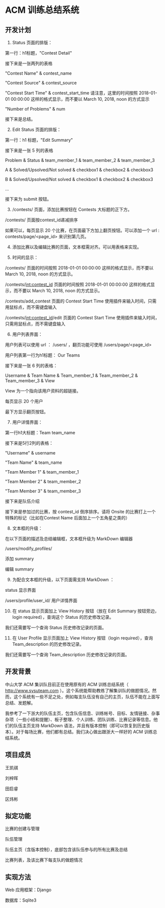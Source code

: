 # ACM 训练总结系统

## 开发计划

1. Status 页面的排版：

第一行：h1标题，"Contest Detail"

接下来是一张两列的表格

"Contest Name" & contest\_name

"Contest Source" & contest\_source

"Contest Start Time" & contest\_start\_time 
请注意，这里的时间按照 2018-01-01 00:00:00 这样的格式显示，而不要以 March 10, 2018, noon 的方式显示

"Number of Problems" & num

接下来是总结。

2. Edit Status 页面的排版：

第一行：h1 标题，"Edit Summary"

接下来是一张 5 列的表格

Problem & Status & team\_member\_1 & team\_member\_2 & team\_member\_3

A & Solved/Upsolved/Not solved & checkbox1 & checkbox2 & checkbox3

B & Solved/Upsolved/Not solved & checkbox1 & checkbox2 & checkbox3

...

接下来为 submit 按钮。

3. /contests/ 页面，添加比赛按钮在 Contests 大标题的正下方。

/contests/ 页面按contest_id递减排序

如果可以，每页显示 20 个比赛，在页面最下方加上翻页按钮。可以添加一个 url : contests/page/<page_id> 来识别第几页。

4. 添加比赛以及编辑比赛的页面，文本框需对齐。可以用表格来实现。

5. 时间的显示：

/contests/ 页面的时间按照 2018-01-01 00:00:00 这样的格式显示，而不要以 March 10, 2018, noon 的方式显示。

/contests/<int:contest_id> 页面的时间按照 2018-01-01 00:00:00 这样的格式显示，而不要以 March 10, 2018, noon 的方式显示。

/contests/add_contest 页面的 Contest Start Time 使用插件来输入时间，只需用鼠标点，而不需键盘输入

/contests/<int:contest_id>/edit 页面的 Contest Start Time 使用插件来输入时间，只需用鼠标点，而不需键盘输入

6. 用户列表界面：

用户列表可以使用 url ： /users/ ，翻页功能可使用 /users/page/<page_id>

用户列表第一行为h1标题： Our Teams

接下来是一张 6 列的表格：

Username & Team Name & Team\_member\_1 & Team\_member\_2 & Team\_member\_3 & View

View 为一个指向该用户资料的超链接。

每页显示 20 个用户

最下方显示翻页按钮。

7. 用户详情界面：

第一行h1大标题：Team team_name

接下来是5行2列的表格：

"Username" & username

"Team Name" & team_name

"Team Member 1" & team\_member\_1

"Team Member 2" & team\_member\_2

"Team Member 3" & team\_member\_3

接下来是队伍介绍

接下来是参加过的比赛，按 contest_id 倒序排序。请将 Onsite 的比赛打上一个特殊的标记（比如在Contest Name 后面加上一个五角星之类的）

8. 文本框的升级：

在以下页面的描述及总结编辑框，文本框升级为 MarkDown 编辑器

/users/modify_profiles/

添加 summary

编辑 summary

9. 为配合文本框的升级，以下页面需支持 MarkDown ：

status 显示界面

/users/profile/user_id/ 用户详情界面

10. 在 status 显示页面加上 View History 按钮（放在 Edit Summary 按钮旁边，login required），查询这个 Status 的历史修改记录。

我们还需要写一个查询 Status 历史修改记录的页面。

11. 在 User Profile 显示页面加上 View History 按钮（login required），查询 Team_description 的历史修改记录。

我们还需要写一个查询 Team_description 历史修改记录的页面。

## 开发背景

中山大学 ACM 集训队目前正在使用原有的 ACM 训练总结系统（ http://www.sysuteam.com ）。这个系统能帮助教练了解集训队的做题情况。然而，这个系统有一些不足之处，例如每支队伍没有自己的主页，队伍不能在上面写总结、发题解。

我参考了一下浙大的队伍主页，包含队伍信息、训练帐号、目标、友情链接、杂事杂项（一些小结和提醒）、板子整理、个人训练、团队训练、比赛记录等信息。他们的队伍主页支持 MarkDown 语法，并且有版本控制（即可以恢复到历史版本）。对于每场比赛，他们都有总结。我们决心做出跟浙大一样好的 ACM 训练总结系统。

## 项目成员

王凯祺

刘梓晖

田启睿

区炜彬

## 拟定功能

比赛的创建与管理

队伍管理

队伍主页（含版本控制），底部包含该队伍参与的所有比赛及总结

比赛列表，及该比赛下每支队的做题情况

## 实现方法

Web 应用框架：Django

数据库：Sqlite3

